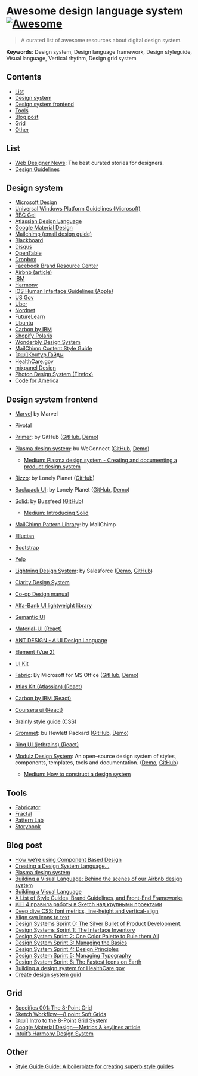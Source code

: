 # Awesome design language system [![Awesome](https://cdn.rawgit.com/sindresorhus/awesome/d7305f38d29fed78fa85652e3a63e154dd8e8829/media/badge.svg)](https://github.com/sindresorhus/awesome)
> A curated list of awesome resources about digital design system.

**Keywords**: Design system, Design language framework, Design styleguide, Visual language, Vertical rhythm, Design grid system


## Contents

- [List](#list)
- [Design system](#design-system)
- [Design system frontend](#Design-system-frontend)
- [Tools](#tools)
- [Blog post](#blog-post)
- [Grid](#grid)
- [Other](#other)


## List
* [Web Designer News](http://webdesignernews.com): The best curated stories for designers.
* [Design Guidelines](http://designguidelines.co/)

## Design system
* [Microsoft Design](https://www.microsoft.com/en-us/design)
* [Universal Windows Platform Guidelines (Microsoft)](https://developer.microsoft.com/en-us/windows/apps/design)
* [BBC Gel](http://www.bbc.co.uk/gel)
* [Atlassian Design Language](https://atlassian.design/)
* [Google Material Design](https://material.google.com/)
* [Mailchimp (email design guide)](http://mailchimp.com/resources/email-design-guide/)
* [Blackboard](http://design.blackboard.com/)
* [Disqus](https://disqus.com/pages/style-guide/)
* [OpenTable](http://brand.opentable.com/)
* [Dropbox](https://www.dropbox.com/branding/)
* [Facebook Brand Resource Center](https://en.facebookbrand.com/)
* [Airbnb (article)](http://airbnb.design/building-a-visual-language/)
* [IBM](http://www.ibm.com/design/language/)
* [Harmony](http://harmony.intuit.com/)
* [iOS Human Interface Guidelines (Apple)](https://developer.apple.com/ios/human-interface-guidelines/)
* [US Gov](https://standards.usa.gov/)
* [Uber](https://brand.uber.com/)
* [Nordnet](https://www.nordnet.se/brand/)
* [FutureLearn](https://www.futurelearn.com/pattern-library)
* [Ubuntu](http://design.ubuntu.com/apps/get-started/overview)
* [Carbon by IBM](http://carbondesignsystem.com/)
* [Shopify Polaris](https://polaris.shopify.com/)
* [Wonderbly Design System](http://design-system.lostmy.name/)
* [MailChimp Content Style Guide](http://styleguide.mailchimp.com/)
* [[🇷🇺]Контур.Гайды](https://guides.kontur.ru/)
* [HealthCare.gov](https://design.cms.gov/)
* [mixpanel Design](http://mixpanel.github.io/mixpanel-common/examples/style-guide-new/)
* [Photon Design System (Firefox)](http://design.firefox.com/photon/welcome.html)
* [Code for America](http://style.codeforamerica.org/)

## Design system frontend
* [Marvel](https://marvelapp.com/styleguide/) by Marvel
* [Pivotal](https://styleguide.pivotal.io)
* [Primer](http://primercss.io/): by GitHub ([GitHub](https://github.com/primer/primer), [Demo](http://primercss.io/storybook))
* [Plasma design system](http://plasma.guide/): bu WeConnect ([GitHub](https://github.com/WeConnect/plasma), [Demo](http://plasma.guide/storybook/))
  * [Medium: Plasma design system - Creating and documenting a product design system](https://medium.com/p/plasma-design-system-4d63fb6c1afc)
* [Rizzo](https://rizzo.lonelyplanet.com/): by Lonely Planet ([GitHub](https://github.com/lonelyplanet/rizzo))
* [Backpack UI](https://lonelyplanet.github.io/backpack-ui): by Lonely Planet ([GitHub](https://github.com/lonelyplanet/backpack-ui), [Demo](https://lonelyplanet.github.io/backpack-ui))
* [Solid](http://solid.buzzfeed.com/): by Buzzfeed ([GitHub](https://github.com/buzzfeed/solid))
  * [Medium: Introducing Solid](https://medium.com/buzzfeed-design/introducing-solid-1c16b1bf4868)
* [MailChimp Pattern Library](https://ux.mailchimp.com/): by MailChimp
* [Ellucian](https://styleguide.elluciancloud.com/)
* [Bootstrap](http://getbootstrap.com/)
* [Yelp](https://www.yelp.com/styleguide)
* [Lightning Design System](https://www.lightningdesignsystem.com/): by Salesforce ([Demo](https://www.lightningdesignsystem.com/components/overview/), [GitHub](https://github.com/salesforce-ux/design-system))
* [Clarity Design System](https://vmware.github.io/clarity/)
* [Co-op Design manual](https://coop-design-manual.herokuapp.com/)
* [Alfa-Bank UI lightweight library](https://alfa-laboratory.github.io/arui-feather/styleguide-fantasy/)
* [Semantic UI](https://semantic-ui.com/)
* [Material-UI (React)](http://www.material-ui.com/)
* [ANT DESIGN - A UI Design Language](https://ant.design/)
* [Element (Vue 2)](http://element.eleme.io/)
* [UI Kit](https://getuikit.com/)
* [Fabric](http://dev.office.com/fabric#/): By Microsoft for MS Office ([GitHub](https://github.com/OfficeDev/office-ui-fabric-react), [Demo](https://developer.microsoft.com/en-us/fabric#/components))
* [Atlas Kit (Atlassian) (React)](https://atlaskit.atlassian.com/)
* [Carbon by IBM (React)](http://react.carbondesignsystem.com/)
* [Coursera ui (React)](https://webedx-spark.github.io/coursera-ui)
* [Brainly style guide (CSS)](http://styleguide.brainly.com)
* [Grommet](http://grommet.io/): bu Hewlett Packard ([GitHub](https://github.com/grommet/grommet), [Demo](http://grommet.io/docs/components/))

* [Ring UI (jetbrains) (React)](http://www.jetbrains.org/ring-ui)
* [Modulz Design System](https://www.modulz.co/): An open–source design system of styles, components, templates, tools and documentation. ([Demo](https://www.modulz.co/showcase/), [GitHub](https://github.com/modulz/modulz))
  * [Medium: How to construct a design system](https://medium.freecodecamp.org/how-to-construct-a-design-system-864adbf2a117)

## Tools
* [Fabricator](https://fbrctr.github.io/)
* [Fractal](http://fractal.build/)
* [Pattern Lab](http://patternlab.io/)
* [Storybook](https://storybook.js.org/)

## Blog post
* [How we’re using Component Based Design](https://medium.com/@lewisplushumphreys/how-were-using-component-based-design-5f9e3176babb)
* [Creating a Design System Language…](https://medium.com/globoforce-design/creating-a-design-system-158a2d832551)
* [Plasma design system](https://medium.com/@andrewcouldwell/plasma-design-system-4d63fb6c1afc)
* [Building a Visual Language: Behind the scenes of our Airbnb design system](https://medium.com/airbnb-design/building-a-visual-language-behind-the-scenes-of-our-airbnb-design-system-224748775e4e)
* [Building a Visual Language](http://airbnb.design/building-a-visual-language/)
* [A List of Style Guides, Brand Guidelines, and Front-End Frameworks](https://medium.com/@theearlcarlson/a-list-of-style-guides-brand-guidelines-and-front-end-frameworks-e5bb62db91e5)
* [🇷🇺 4 правила работы в Sketch над крупными проектами](https://habrahabr.ru/post/320990/)
* [Deep dive CSS: font metrics, line-height and vertical-align](http://iamvdo.me/en/blog/css-font-metrics-line-height-and-vertical-align)
* [Align svg icons to text](https://blog.prototypr.io/align-svg-icons-to-text-and-say-goodbye-to-font-icons-d44b3d7b26b4)
* [Design Systems Sprint 0: The Silver Bullet of Product Development.](https://medium.com/@marcintreder/design-systems-sprint-0-the-silver-bullet-of-product-development-8c0ed83bf00d)
* [Design Systems Sprint 1: The Interface Inventory](https://medium.com/@marcintreder/design-systems-sprint-1-the-interface-inventory-1f78d376e49a)
* [Design System Sprint 2: One Color Palette to Rule them All](https://medium.com/@marcintreder/design-system-sprint-2-one-color-palette-to-rule-them-all-d0114ed1f659)
* [Design System Sprint 3: Managing the Basics](https://medium.com/@marcintreder/design-system-sprint-3-managing-the-basics-50ff588cbac8)
* [Design System Sprint 4: Design Principles](https://medium.com/@marcintreder/design-system-sprint-4-design-principles-8efb22d8a208)
* [Design System Sprint 5: Managing Typography](https://medium.com/@marcintreder/design-system-sprint-4-managing-typography-303e335894ee)
* [Design System Sprint 6: The Fastest Icons on Earth](https://medium.com/@marcintreder/design-system-sprint-6-the-fastest-icons-on-earth-bf91c0a47ef9)
* [Building a design system for HealthCare.gov](https://blog.navapbc.com/building-a-design-system-for-healthcare-gov-20dc1a833ab3)
* [Create design system guid](https://www.uxpin.com/create-design-system-guide)

## Grid
* [Specifics 001: The 8-Point Grid](https://spec.fm/specifics/8-pt-grid)
* [Sketch Workflow — 8 point Soft Grids](https://medium.com/sketch-app-sources/8-point-soft-grids-in-sketch-e8f1d5ca2cd4)
* [[🇷🇺](https://habrahabr.ru/company/everydaytools/blog/319700/)] [Intro to the 8-Point Grid System](https://medium.com/built-to-adapt/intro-to-the-8-point-grid-system-d2573cde8632)
* [Google Material Design — Metrics & keylines article](https://material.io/guidelines/layout/metrics-keylines.html#metrics-keylines-touch-target-size)
* [Intuit’s Harmony Design System](http://harmony.intuit.com/grid/)

## Other
- [Style Guide Guide: A boilerplate for creating superb style guides](https://bradfrost.github.io/style-guide-guide)
